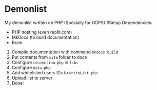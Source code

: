 # Demonlist
My demonlist written on PHP (Specially for GDPS)
#Setup
Dependencies:
- PHP hosting (even replit.com)
- MkDocs (to build documentation)
- Brain
1. Compile documentation with command `mkdocs build`
2. Put contents from `site` folder to docs
3. Configure `connection.php` in `libs`
4. Configure `data.php`
5. Add whitelisted users IDs to `whiteList.php`
6. Upload list to server
7. Done!
